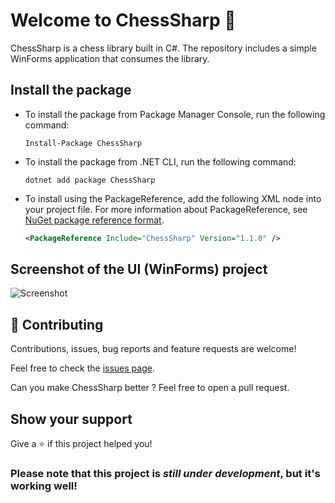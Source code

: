 # Welcome to ChessSharp 👋

ChessSharp is a chess library built in C#. The repository includes a simple WinForms application that consumes the library.

## Install the package

- To install the package from Package Manager Console, run the following command:

    ```
    Install-Package ChessSharp
    ```

- To install the package from .NET CLI, run the following command:

    ```
    dotnet add package ChessSharp
    ```

- To install using the PackageReference, add the following XML node into your project file. For more information about PackageReference, see [NuGet package reference format](https://docs.microsoft.com/nuget/consume-packages/package-references-in-project-files).

    ```xml
    <PackageReference Include="ChessSharp" Version="1.1.0" />
    ```

## Screenshot of the UI (WinForms) project

![Screenshot](https://user-images.githubusercontent.com/31348972/62772795-c8ecb300-baa0-11e9-80a0-fc334f643547.png)

## 🤝 Contributing

Contributions, issues, bug reports and feature requests are welcome!

Feel free to check the [issues page](https://github.com/Youssef1313/ChessSharp/issues).

Can you make ChessSharp better ? Feel free to open a pull request.

## Show your support

Give a ⭐️ if this project helped you!

### Please note that this project is *still under development*, but it's working well!
